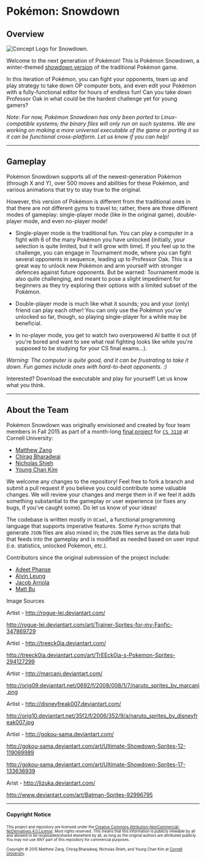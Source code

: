 # Pokémon: Snowdown

## Overview

![Concept Logo for Snowdown.](https://raw.githubusercontent.com/maZang/PokeSnowdown/master/data/backgrounds/PokemonLogo.png?token=AHfETxB_eZngHloYZgbLCWpaCV_-DF5lks5WfMCIwA%3D%3D)

Welcome to the next generation of Pokémon! This is Pokémon Snowdown, a winter-themed [showdown version](http://pokemonshowdown.com/) of the traditional Pokémon game.

In this iteration of Pokémon, you can fight your opponents, team up and play strategy to take down OP computer bots, and even edit your Pokémon with a fully-functional editor for hours of endless fun! Can you take down Professor Oak in what could be the hardest challenge yet for young gamers?

_Note: For now, Pokémon Snowdown has only been ported to Linux-compatible systems; the binary files will only run on such systems. We are working on making a more universal executable of the game or porting it so it can be functional cross-platform. Let us know if you can help!_

----

## Gameplay

Pokémon Snowdown supports all of the newest-generation Pokémon (through X and Y), over 500 moves and abilities for these Pokémon, and various animations that try to stay true to the original.

However, this version of Pokémon is different from the traditional ones in that there are not different gyms to travel to; rather, there are three different modes of gameplay: single-player mode (like in the original game), double-player mode, and even no-player mode!

 - Single-player mode is the traditional fun. You can play a computer in a fight with 6 of the many Pokémon you have unlocked (initially, your selection is quite limited, but it will grow with time). If you feel up to the challenge, you can engage in Tournament mode, where you can fight several opponents in sequence, leading up to Professor Oak. This is a great way to unlock new Pokémon and arm yourself with stronger defences against future opponents. But be warned: Tournament mode is also quite challenging, and meant to pose a slight impediment for beginners as they try exploring their options with a limited subset of the Pokémon.

 - Double-player mode is much like what it sounds; you and your (only) friend can play each other! You can only use the Pokémon you've unlocked so far, though, so playing single-player for a while may be beneficial.

 - In no-player mode, you get to watch two overpowered AI battle it out (if you're bored and want to see what real fighting looks like while you're supposed to be studying for your CS final exams...).

_Warning: The computer is quite good, and it can be frustrating to take it down. Fun games include ones with hard-to-beat opponents. :)_

Interested? Download the executable and play for yourself! Let us know what you think.

----

## About the Team

Pokémon Snowdown was originally envisioned and created by four team members in Fall 2015 as part of a month-long [final project](http://www.cs.cornell.edu/courses/CS3110/2015fa/proj/proj.html) for [`CS 3110`](http://www.cs.cornell.edu/courses/CS3110/2015fa/) at Cornell University:

  * [Matthew Zang](https://github.com/maZang)
  * [Chirag Bharadwaj](https://github.com/chiragbharadwaj)
  * [Nicholas Shieh](https://github.com/nicholasshieh)
  * [Young Chan Kim](https://github.com/youngchankim)

We welcome any changes to the repository! Feel free to fork a branch and submit a pull request if you believe you could contribute some valuable changes. We will review your changes and merge them in if we feel it adds something substantial to the gameplay or user experience (or fixes any bugs, if you've caught some). Do let us know of your ideas!

The codebase is written mostly in `OCaml`, a functional programming language that supports imperative features. Some `Python` scripts that generate `JSON` files are also mixed in; the `JSON` files serve as the data hub that feeds into the gameplay and is modified as needed based on user input (i.e. statistics, unlocked Pokémon, etc.).

Contributors since the original submission of the project include:
  * [Adeet Phanse](https://github.com/phansa)
  * [Alvin Leung](https://github.com/aleung013)
  * [Jacob Arriola](https://github.com/Arrioj)
  * [Matt Bu](https://github.com/mbu13)

Image Sources

Artist - http://rogue-lei.deviantart.com/

http://rogue-lei.deviantart.com/art/Trainer-Sprites-for-my-Fanfic-347869729

Artist - http://treeck0ia.deviantart.com/

http://treeck0ia.deviantart.com/art/TrEEck0ia-s-Pokemon-Sprites-294127299

Artist - http://marcani.deviantart.com/

http://orig09.deviantart.net/0692/f/2008/008/1/7/naruto_sprites_by_marcani.png

Artist - http://disneyfreak007.deviantart.com/

http://orig10.deviantart.net/35f2/f/2006/352/9/a/naruto_sprites_by_disneyfreak007.jpg 

Artist - http://gokou-sama.deviantart.com/

http://gokou-sama.deviantart.com/art/Ultimate-Showdown-Sprites-12-119069989

http://gokou-sama.deviantart.com/art/Ultimate-Showdown-Sprites-17-133636939

Arist - http://lizuka.deviantart.com/

http://www.deviantart.com/art/Batman-Sprites-92996795

----

#### Copyright Notice

<small><small> This project and repository are licensed under the [Creative Commons Attribution-NonCommercial-NoDerivatives 4.0 License](https://creativecommons.org/licenses/by-nc-nd/4.0/). Most rights reserved. This means that this information is publicly viewable by all and allowed to be reuploaded/shared elsewhere by all, as long as the original authors are attributed publicly. You may not use ANY part of this repository for commercial purposes.

Copyright &copy; 2015 Matthew Zang, Chirag Bharadwaj, Nicholas Shieh, and Young Chan Kim at [Cornell University](http://www.cs.cornell.edu/).
</small></small>
